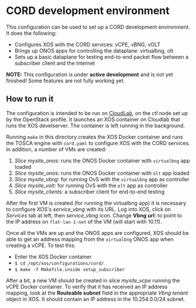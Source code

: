 # CORD development environment

This configuration can be used to set up a CORD development environment.
It does the following:

* Configures XOS with the CORD services: vCPE, vBNG, vOLT
* Brings up ONOS apps for controlling the dataplane: virtualbng, olt
* Sets up a basic dataplane for testing end-to-end packet flow between a subscriber client and the Internet

**NOTE:** This configuration is under **active development** and is not yet finished!  Some features are not
fully working yet.

## How to run it

The configuration is intended to be run on [CloudLab](http://cloudlab.us), on the *ctl* node set up by the OpenStack profile.
It launches an XOS container on Cloudlab that runs the XOS develserver.  The container is left running in the background.

Running `make` in this directory creates the XOS Docker container and runs the TOSCA engine with `cord.yaml` to
configure XOS with the CORD services.  In addition, a number of VMs are created:

1. *Slice mysite_onos*: runs the ONOS Docker container with `virtualbng` app loaded
1. *Slice mysite_onos*: runs the ONOS Docker container with `olt` app loaded
1. *Slice mysite_vbng*: for running OvS with the `virtualbng` app as controller
1. *Slice mysite_volt*: for running OvS with the `olt` app as controller
1. *Slice mysite_clients*: a subscriber client for end-to-end testing

After the first VM is created (for running the virtualbng app) it is necessary to configure XOS's *service_vbng* with its URL.
Log into XOS, click on *Services* tab at left, then *service_vbng* icon.  Change **Vbng url:** to point to the IP address on
`flat-lan-1-net` of the VM (will start with 10.11).

Once all the VMs are up and the ONOS apps are configured, XOS should be able to get an address mapping from the `virtualbng`
ONOS app when creating a vCPE.  To test this:

* Enter the XOS Docker container
* `$ cd /opt/xos/configurations/cord/`
* `$ make -f Makefile.inside setup_subscriber`

After a bit, a new VM should be created in slice *mysite_vcpe* running the vCPE Docker container.  To verify that it has
received an IP address mapping, look at the **Routeable subnet** field in the appropriate *Vbng tenant* object in XOS.  It should contain an IP address in the 10.254.0.0/24 subnet.
